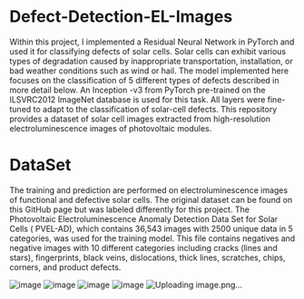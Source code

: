 # Defect-Detection-EL-Images

Within this project, I implemented a Residual Neural Network in PyTorch and used it for classifying defects of solar cells. Solar cells can exhibit various types of degradation caused by inappropriate transportation, installation, or bad weather conditions such as wind or hail. The model implemented here focuses on the classification of 5 different types of defects described in more detail below. An Inception -v3 from PyTorch pre-trained on the ILSVRC2012 ImageNet database is used for this task. All layers were fine-tuned to adapt to the classification of solar-cell defects.
This repository provides a dataset of solar cell images extracted from high-resolution electroluminescence images of photovoltaic modules.

# DataSet
The training and prediction are performed on electroluminescence images of functional and defective solar cells. The original dataset can be found on this GitHub page but was labeled differently for this project.
The Photovoltaic Electroluminescence Anomaly Detection Data Set for Solar Cells ( PVEL-AD), which contains 36,543 images with 2500 unique data in 5 categories, was used
for the training model. This file contains negatives and negative images with 10 different categories including cracks (lines and stars), fingerprints, black veins, dislocations, thick lines, scratches, chips, corners, and product defects.

![image](https://github.com/Omkondekar02/Defect-Detection-EL-Images/assets/102482472/9970b552-9a3c-48c2-a8ad-a7870bdefefb)
![image](https://github.com/Omkondekar02/Defect-Detection-EL-Images/assets/102482472/597e3690-4dad-47ec-9c0f-dcca42ef18af)
![image](https://github.com/Omkondekar02/Defect-Detection-EL-Images/assets/102482472/2df9e615-b4d5-445f-aaf7-c7a56828a7db)
![image](https://github.com/Omkondekar02/Defect-Detection-EL-Images/assets/102482472/77e87974-3fd2-4d14-a9c5-c16b26cdf8cc)
![Uploading image.png…]()




